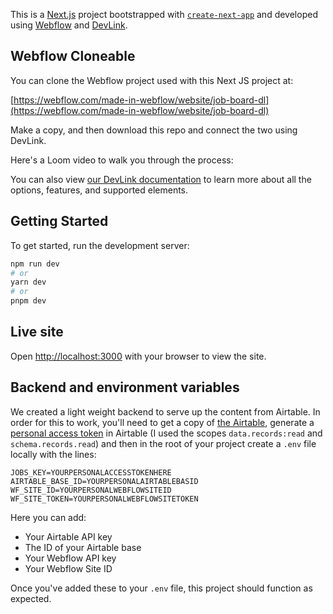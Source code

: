 This is a [Next.js](https://nextjs.org/) project bootstrapped with [`create-next-app`](https://github.com/vercel/next.js/tree/canary/packages/create-next-app) and developed using [Webflow](https://webflow.com) and [DevLink](https://webflow.com/devlink).

## Webflow Cloneable

You can clone the Webflow project used with this Next JS project at: 

[https://webflow.com/made-in-webflow/website/job-board-dl](https://webflow.com/made-in-webflow/website/job-board-dl)

Make a copy, and then download this repo and connect the two using DevLink.

Here's a Loom video to walk you through the process: 



You can also view [our DevLink documentation](https://docs.developers.webflow.com/docs/devlink-documentation-and-usage-guide) to learn more about all the options, features, and supported elements.

## Getting Started

To get started, run the development server:

```bash
npm run dev
# or
yarn dev
# or
pnpm dev
```

## Live site

Open [http://localhost:3000](http://localhost:3000) with your browser to view the site.

## Backend and environment variables

We created a light weight backend to serve up the content from Airtable. In order for this to work, you'll need to get a copy of [the Airtable](https://airtable.com/shr7X55pL1X4yDXq7), generate a [personal access token](https://airtable.com/developers/web/guides/personal-access-tokens) in Airtable (I used the scopes `data.records:read` and `schema.records.read`) and then in the root of your project create a `.env` file locally with the lines:

```
JOBS_KEY=YOURPERSONALACCESSTOKENHERE
AIRTABLE_BASE_ID=YOURPERSONALAIRTABLEBASID
WF_SITE_ID=YOURPERSONALWEBFLOWSITEID
WF_SITE_TOKEN=YOURPERSONALWEBFLOWSITETOKEN
```

Here you can add: 

- Your Airtable API key
- The ID of your Airtable base
- Your Webflow API key
- Your Webflow Site ID

Once you've added these to your `.env` file, this project should function as expected.